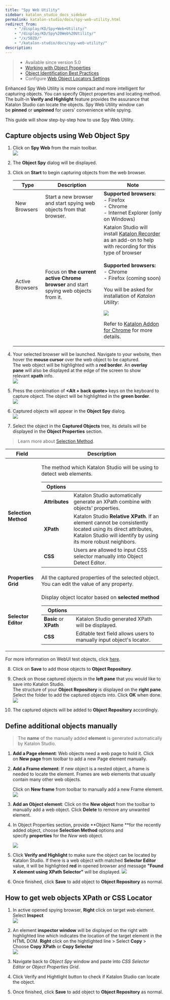 ```yaml
---
title: "Spy Web Utility" 
sidebar: katalon_studio_docs_sidebar
permalink: katalon-studio/docs/spy-web-utility.html 
redirect_from:
    - "/display/KD/Spy+Web+Utility/"
    - "/display/KD/Spy%20Web%20Utility/"
    - "/x/5BZO/"
    - "/katalon-studio/docs/spy-web-utility/"
description: 
---
```

> * Available since version 5.0
> * [Working with Object Properties](/x/ZxlO)
> * [Object Identification Best Practices](/display/KD/Optimizing+Object+Identification+and+Tools)
> * Configure [Web Object Locators Settings](https://docs.katalon.com/katalon-studio/docs/web-locators-settings-since-v571.html)

Enhanced Spy Web Utility is more compact and more intelligent for capturing objects. You can specify Object properties and locating method. The built-in **Verify and Highlight** feature provides the assurance that Katalon Studio can locate the objects. Spy Web Utility window can be **pinned** or **unpinned** for users' convenience while spying.

This guide will show step-by-step how to use Spy Web Utility.

Capture objects using Web Object Spy
------------------------------------

1.  Click on **Spy Web** from the main toolbar.  
    ![](https://github.com/katalon-studio/docs-images/raw/master/katalon-studio/docs/spy-web-utility/image2017-2-23-133A203A14.png)  
      
    
2.  The **Object Spy** dialog will be displayed.  
      
    
3.  Click on **Start** to begin capturing objects from the web browser.
    
    <table><thead><tr><th>Type</th><th>Description</th><th>Note</th></tr></thead><tbody><tr><td>New Browsers</td><td>Start a new browser and start spying web objects from that browser.</td><td><strong>Supported browsers:</strong><br>- Firefox<br>- Chrome<br>- Internet Explorer (only on Windows)</td></tr><tr><td>Active Browsers</td><td>Focus on <strong>the current active Chrome browser</strong> and start spying web objects from it.</td><td>Katalon Studio will install <a class="external-link" href="https://chrome.google.com/webstore/detail/katalon-recorder-selenium/ljdobmomdgdljniojadhoplhkpialdid" rel="nofollow">Katalon Recorder</a> as an add-on to help with recording for this type of browser<br><br><strong>Supported browsers:</strong><br>- Chrome<br>- Firefox (coming soon)<p>You will be asked for installation of <em>Katalon Utility</em>:</p><p><img src="https://github.com/katalon-studio/docs-images/raw/master/katalon-studio/docs/spy-web-utility/image2017-2-23-113A543A29.png"></p><p>Refer to <a href="/display/KD/Katalon+Addon+for+Chrome">Katalon Addon for Chrome</a> for more details.</p></td></tr></tbody></table>
    
4.  Your selected browser will be launched. Navigate to your website, then hover the **mouse cursor** over the web object to be captured.  
    The web object will be highlighted with a **red border**. An **overlay pane** will also be displayed at the edge of the screen to show relevant **xpath** info.  
    ![](https://github.com/katalon-studio/docs-images/raw/master/katalon-studio/docs/spy-web-utility/image2016-12-29-163A553A52.png)  
      
    
5.  Press the combination of **<Alt + back quote>** keys on the keyboard to capture object. The object will be highlighted in the **green border**.   
    ![](https://github.com/katalon-studio/docs-images/raw/master/katalon-studio/docs/spy-web-utility/image2016-12-29-173A43A7.png)  
      
    
6.  Captured objects will appear in the **Object Spy** dialog.  
    ![](https://github.com/katalon-studio/docs-images/raw/master/katalon-studio/docs/spy-web-utility/image2018-9-5-183A13A21.png)  
      
    
7.  Select the object in the **Captured Objects** tree, its details will be displayed in the **Object Properties** section.   
> Learn more about [Selection Method](https://docs.katalon.com/katalon-studio/docs/working-with-objects-selection-method-for-spyrecord-web.html).
    
<table>
   <thead>
      <tr>
         <th>Field</th>
         <th>Description</th>
      </tr>
   </thead>
   <tbody>
      <tr>
         <td><strong>Selection Method</strong></td>
         <td>
            <p>The method which Katalon Studio will be using to detect web elements.</p>
            <table>
               <thead>
                  <tr>
                     <th>Options</th>
                     <th>&nbsp;</th>
                  </tr>
               </thead>
               <tbody>
                  <tr>
                     <td><strong>Attributes</strong></td>
                     <td>Katalon Studio automatically generate an XPath combine with objects' properties.</td>
                  </tr>
                  <tr>
                     <td><strong>XPath</strong></td>
                     <td>Katalon Studio <strong>Relative XPath</strong>. If an element cannot be consistently located using its direct attributes, Katalon Studio will identify by using its more robust neighbors.</td>
                  </tr>
                  <tr>
                     <td><strong>CSS</strong></td>
                     <td>Users are allowed to input CSS selector manually into Object Detect Editor.</td>
                  </tr>
               </tbody>
            </table>
         </td>
      </tr>
      <tr>
         <td><strong>Properties Grid</strong></td>
         <td>All the captured properties of the selected object. You can edit the value of any property.</td>
      </tr>
      <tr>
         <td><strong>Selector Editor</strong></td>
         <td>
            <p>Display object locator based on <strong>selected</strong> <strong>method</strong></p>
            <table>
               <thead>
                  <tr>
                     <th>Options</th>
                     <th>&nbsp;</th>
                  </tr>
               </thead>
               <tbody>
                  <tr>
                     <td><strong>Basic </strong>or<strong> XPath</strong></td>
                     <td>Katalon Studio generated XPath will be displayed.</td>
                  </tr>
                  <tr>
                     <td><strong>CSS</strong></td>
                     <td>Editable text field allows users to manually input object's locator.</td>
                  </tr>
               </tbody>
            </table>
         </td>
      </tr>
   </tbody>
</table>
    
For more information on WebUI test objects, click [here](/x/tQTR). 
    
8.  Click on **Save** to add those objects to **Object Repository**.  

9.  Check on those captured objects in the **left pane** that you would like to save into Katalon Studio.   
    The structure of your **Object Repository** is displayed on the **right pane**. Select the folder to add the captured objects into. Click **OK** when done.  
    ![](https://github.com/katalon-studio/docs-images/raw/master/katalon-studio/docs/spy-web-utility/image2016-12-29-173A153A54.png)  
      
    
10.  The captured objects will be added to **Object Repository** accordingly.

Define additional objects manually
----------------------------------

> The **name** of the manually added **element** is generated automatically by Katalon Studio.

1.  **Add a Page element**: Web objects need a web page to hold it. Click on **New page** from toolbar to add a new Page element manually.  
      
    
2.  **Add a Frame element**: If new object is a nested object, a frame is needed to locate the element. Frames are web elements that usually contain many other web objects. 
    
    Click on **New frame** from toolbar to manually add a new Frame element.  
    ![](https://github.com/katalon-studio/docs-images/raw/master/katalon-studio/docs/spy-web-utility/image2018-9-5-183A103A53.png)
    
3.  **Add an Object element**: Click on the **New object** from the toolbar to manually add a web object. Click **Delete** to remove any unwanted element.   
      
    
4.  In Object Properties section, provide **Object Name **for the recently added object, choose **Selection Method** options and specify **properties** for the _New_ web object.
    
    ![](https://github.com/katalon-studio/docs-images/raw/master/katalon-studio/docs/spy-web-utility/image2018-9-5-183A133A52.png)  
      
    
5.  Click **Verify and Highlight** to make sure the object can be located by Katalon Studio.
    If there is a web object with matched **Selector Editor** value, it will be highlighted **red** in opened browser and message **"Found X element using XPath Selector"** will be displayed.
    ![](https://github.com/katalon-studio/docs-images/raw/master/katalon-studio/docs/spy-web-utility/image2018-9-5-183A133A16.png)  
      
    
6.  Once finished, click **Save** to add object to **Object Repository** as normal.
    

How to get web objects XPath or CSS Locator
-------------------------------------------

1.  In active opened spying browser, **Right** click on target web element. Select **Inspect**  
    **![](https://github.com/katalon-studio/docs-images/raw/master/katalon-studio/docs/spy-web-utility/image2017-10-16-133A263A34.png)**  
      
    
2.  An element **inspector window** will be displayed on the right with highlighted line which indicates the location of the target element in the HTML DOM. **Right** click on the hightlighted line > Select **Copy** \> Choose **Copy XPath** or **Copy Selector**  
    ![](https://github.com/katalon-studio/docs-images/raw/master/katalon-studio/docs/spy-web-utility/image2017-10-16-133A363A58.png)  
      
    
3.  Navigate back to _Object Spy_ window and paste into _CSS Selector Editor_ or _Object Properties Grid_.   
      
    
4.  Click Verify and Hightlight button to check if Katalon Studio can locate the object.  
      
    
5.  Once finished, click **Save** to add object to **Object Repository** as normal.
